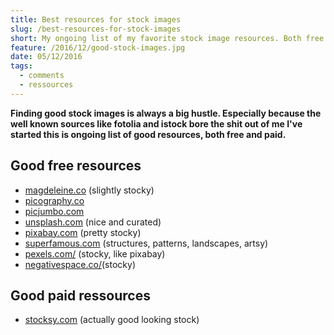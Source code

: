 ```yaml
---
title: Best resources for stock images
slug: /best-resources-for-stock-images
short: My ongoing list of my favorite stock image resources. Both free and paid.
feature: /2016/12/good-stock-images.jpg
date: 05/12/2016
tags:
  - comments
  - ressources
---
```


**Finding good stock images is always a big hustle. Especially because the well known sources like fotolia and istock bore the shit out of me I've started this is ongoing list of good resources, both free and paid.**

## Good free resources

- [magdeleine.co](http://magdeleine.co/) (slightly stocky)
- [picography.co](http://picography.co/)
- [picjumbo.com](https://picjumbo.com/)
- [unsplash.com](https://unsplash.com/) (nice and curated)
- [pixabay.com](https://pixabay.com/) (pretty stocky)
- [superfamous.com](http://images.superfamous.com/) (structures, patterns, landscapes, artsy)
- [pexels.com/](https://www.pexels.com/search/travel/) (stocky, like pixabay)
- [negativespace.co/](http://negativespace.co/)(stocky)

## Good paid ressources

- [stocksy.com](www.stocksy.com) (actually good looking stock)
